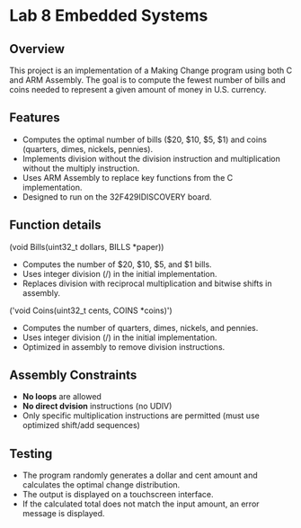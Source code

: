 # Lab 8 Embedded Systems

## Overview
This project is an implementation of a Making Change program using both C and ARM Assembly. The goal is to compute the fewest number of bills and coins needed to represent a given amount of money in U.S. currency.

## Features
- Computes the optimal number of bills ($20, $10, $5, $1) and coins (quarters, dimes, nickels, pennies).
- Implements division without the division instruction and multiplication without the multiply instruction.
- Uses ARM Assembly to replace key functions from the C implementation.
- Designed to run on the 32F429IDISCOVERY board.

## Function details 
(void Bills(uint32_t dollars, BILLS *paper))
- Computes the number of $20, $10, $5, and $1 bills.
- Uses integer division (/) in the initial implementation.
- Replaces division with reciprocal multiplication and bitwise shifts in assembly.

('void Coins(uint32_t cents, COINS *coins)')
- Computes the number of quarters, dimes, nickels, and pennies.
- Uses integer division (/) in the initial implementation.
- Optimized in assembly to remove division instructions.

## Assembly Constraints
- **No loops** are allowed
- **No direct dvision** instructions (no UDIV)
- Only specific multiplication instructions are permitted (must use optimized shift/add sequences)

## Testing
- The program randomly generates a dollar and cent amount and calculates the optimal change distribution.
- The output is displayed on a touchscreen interface.
- If the calculated total does not match the input amount, an error message is displayed.
